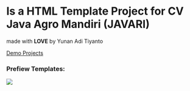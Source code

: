 <!DOCTYPE html>
<html lang=""en>
<head>
</head>
<body>
  <h1>Is a HTML Template Project for CV Java Agro Mandiri (JAVARI)</h1>
  <p>
    made with <strong>LOVE</strong> by Yunan Adi Tiyanto
  </p>

  <a href="https://memoread.github.io/javariWebTemplatingProjects/">Demo Projects</a>
  
  <h3>Prefiew Templates:</h3>

  <img src="assets/previewPage/indexPreview.png">
</body>
</html>
